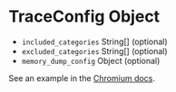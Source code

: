 # TraceConfig Object

* `included_categories` String[] (optional)
* `excluded_categories` String[] (optional)
* `memory_dump_config` Object (optional)

See an example in the [Chromium docs](https://chromium.googlesource.com/chromium/src/+/master/docs/memory-infra/memory_infra_startup_tracing.md#the-advanced-way).